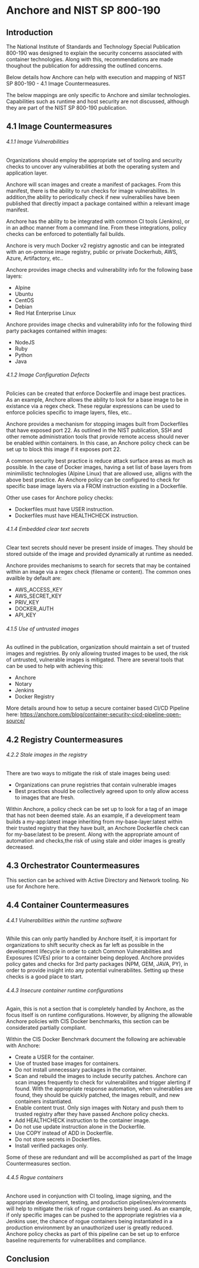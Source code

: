 # Anchore and NIST SP 800-190

## Introduction

The National Institute of Standards and Technology Special Publication 800-190 was designed to explain the security concerns associated with container technologies. Along with this, recommendations are made thoughout the publication for addressing the outlined concerns. 

Below details how Anchore can help with execution and mapping of NIST SP 800-190 - 4.1 Image Countermeasures.

The below mappings are only specific to Anchore and similar technologies. Capabilities such as runtime and host security are not discussed, although they are part of the NIST SP 800-190 publication.

## 4.1 Image Countermeasures

###### 4.1.1 Image Vulnerabilities

Organizations should employ the appropriate set of tooling and security checks to uncover any vulnerabilities at both the operating system and application layer. 

Anchore will scan images and create a manifest of packages. From this manifest, there is the ability to run checks for image vulnerabilites. In addition,the ability to periodically check if new vulnerabilies have been published that directly impact a package contained within a relevant image manifest. 

Anchore has the ability to be integrated with common CI tools (Jenkins), or in an adhoc manner from a command line. From these integrations, policy checks can be enforced to potentially fail builds. 

Anchore is very much Docker v2 registry agnostic and can be integrated with an on-premise image registry, public or private Dockerhub, AWS, Azure, Artifactory, etc..

Anchore provides image checks and vulnerability info for the following base layers:

- Alpine
- Ubuntu
- CentOS
- Debian
- Red Hat Enterprise Linux

Anchore provides image checks and vulnerability info for the following third party packages contained within images:

- NodeJS
- Ruby
- Python
- Java


###### 4.1.2 Image Configuration Defects

Policies can be created that enforce Dockerfile and image best practices. As an example, Anchore allows the ability to look for a base image to be in existance via a regex check. These regular expressions can be used to enforce policies specific to image layers, files, etc..

Anchore provides a mechanism for stopping images built from Dockerfiles that have exposed port 22. As outlined in the NIST publication, SSH and other remote administration tools that provide remote access should never be enabled within containers. In this case, an Anchore policy check can be set up to block this image if it exposes port 22.

A common security best practice is reduce attack surface areas as much as possible. In the case of Docker images, having a set list of base layers from minimilistic technologies (Alpine Linux) that are allowed use, alligns with the above best practice. An Anchore policy can be configured to check for specific base image layers via a FROM instruction existing in a Dockerfile. 

Other use cases for Anchore policy checks:

- Dockerfiles must have USER instruction.
- Dockerfiles must have HEALTHCHECK instruction.


###### 4.1.4 Embedded clear text secrets

Clear text secrets should never be present inside of images. They should be stored outside of the image and provided dynamically at runtime as needed. 

Anchore provides mechanisms to search for secrets that may be contained within an image via a regex check (filename or content). The common ones availble by default are:

- AWS_ACCESS_KEY
- AWS_SECRET_KEY
- PRIV_KEY
- DOCKER_AUTH
- API_KEY

###### 4.1.5 Use of untrusted images

As outlined in the publication, organization should maintain a set of trusted images and registries. By only allowing trusted images to be used, the risk of untrusted, vulnerable images is mitigated. There are several tools that can be used to help with achieving this: 

- Anchore
- Notary
- Jenkins
- Docker Registry

More details around how to setup a secure container based CI/CD Pipeline here: https://anchore.com/blog/container-security-cicd-pipeline-open-source/

## 4.2 Registry Countermeasures

###### 4.2.2 Stale images in the registry

There are two ways to mitigate the risk of stale images being used: 

- Organizations can prune registries that contain vulnerable images
- Best practices should be collectively agreed upon to only allow access to images that are fresh. 

Within Anchore, a policy check can be set up to look for a tag of an image that has not been deemed stale. As an example, if a development team builds a my-app:latest image inheriting from my-base-layer:latest within their trusted registry that they have built, an Anchore Dockerfile check can for my-base:latest to be present. Along with the appropriate amount of automation and checks,the risk of using stale and older images is greatly decreased.  

## 4.3 Orchestrator Countermeasures

This section can be achived with Active Directory and Network tooling. No use for Anchore here. 

## 4.4 Container Countermeasures

###### 4.4.1 Vulnerabilities within the runtime software

While this can only partly handled by Anchore itself, it is important for organizations to shift security check as far left as possible in the development lifecycle in order to catch Common Vulnerabilities and Exposures (CVEs) prior to a container being deployed. Anchore provides policy gates and checks for 3rd party packages (NPM, GEM, JAVA, PY), in order to provide insight into any potential vulnerabilites. Setting up these checks is a good place to start. 

###### 4.4.3 Insecure container runtime configurations

Again, this is not a section that is completely handled by Anchore, as the focus itself is on runtime configurations. However, by alligning the allowable Anchore policies with CIS Docker benchmarks, this section can be considerated partially compliant. 

Within the CIS Docker Benchmark document the following are achievable with Anchore: 

- Create a USER for the container.
- Use of trusted base images for containers.
- Do not install unnecessary packages in the container.
- Scan and rebuild the images to include security patches. Anchore can scan images frequently to check for vulnerabilites and trigger alerting if found. With the appropriate response automation, when vulnerablies are found, they should be quickly patched, the images rebuilt, and new containers instantiated. 
- Enable content trust. Only sign images with Notary and push them to trusted registry after they have passed Anchore policy checks.
- Add HEALTHCHECK instruction to the container image. 
- Do not use update instruction alone in the Dockerfile.
- Use COPY instead of ADD in Dockerfile.
- Do not store secrets in Dockerfiles.
- Install verified packages only.

Some of these are redundant and will be accomplished as part of the Image Countermeasures section.

###### 4.4.5 Rogue containers

Anchore used in conjunction with CI tooling, image signing, and the appropriate development, testing, and production pipelines/environments will help to mitigate the risk of rogue containers being used. As an example, if only specific images can be pushed to the appropriate registries via a Jenkins user, the chance of rogue containers being instantiated in a production environment by an unauthorized user is greatly reduced. Anchore policy checks as part of this pipeline can be set up to enforce baseline requirements for vulnerabilities and compliance. 


## Conclusion
